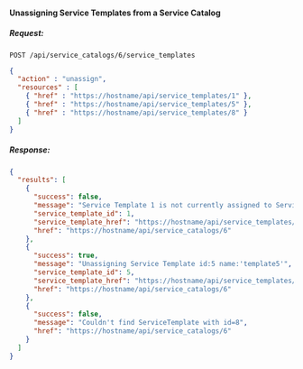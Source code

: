 #### Unassigning Service Templates from a Service Catalog

##### Request:

    POST /api/service_catalogs/6/service_templates

``` json
{
  "action" : "unassign",
  "resources" : [
    { "href" : "https://hostname/api/service_templates/1" },
    { "href" : "https://hostname/api/service_templates/5" },
    { "href" : "https://hostname/api/service_templates/8" }
  ]
}
```

##### Response:

``` json
{
  "results": [
    {
      "success": false,
      "message": "Service Template 1 is not currently assigned to Service Catalog 3",
      "service_template_id": 1,
      "service_template_href": "https://hostname/api/service_templates/1",
      "href": "https://hostname/api/service_catalogs/6"
    },
    {
      "success": true,
      "message": "Unassigning Service Template id:5 name:'template5'",
      "service_template_id": 5,
      "service_template_href": "https://hostname/api/service_templates/5",
      "href": "https://hostname/api/service_catalogs/6"
    },
    {
      "success": false,
      "message": "Couldn't find ServiceTemplate with id=8",
      "href": "https://hostname/api/service_catalogs/6"
    }
  ]
}
```
